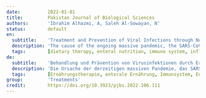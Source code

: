 ```yaml
---
date:          2022-01-01
title:         Pakistan Journal of Biological Sciences
authors:       'Ibrahim Alhazmi, A, Saleh Al-Sowayan, N'
status:        default
en:
  subtitle:    'Treatment and Prevention of Viral Infections through Nutrition and Strengthened Immunity: The COVID-19 Pandemic Case Scenario'
  description: 'The cause of the ongoing massive pandemic, the SARS-CoV-2 virus, originated in Wuhan, China and spread rapidly worldwide. The pandemic has helped identify the difficulties associated with devising best practices necessary to augment the immune system to prevent the contraction of viral infections, as well as enhance the process of recovery if an infection does occur. Medical scholars and researchers have been actively assessing dietary aspects that may improve the health of immune systems. It is already well-established that malnourishment can lead to increased oxidative stress and cause inflammation. Such conditions weaken the immune system and make people vulnerable to bacterial and infectious illnesses. In the current scenario, scientists have confirmed that some dietary components can enhance immunity in COVID-19 patients. Empirical evidence suggested that the condition of COVID-19 patients is largely attributable to increased metabolic rates that drain the body’s glucose supplies. This highlights the necessity of improving the quality of enteral nutrition provided to COVID-19 patients. Despite being dietarily sensitive, these individuals require regular monitoring and assessments to discern their nutritional deficiencies. In general, the diet should include foodstuffs with anti-inflammatory properties and micronutrients, including polyphenols, carotenoids, vitamin C, vitamin E, etc. Considering nutrition in the overall treatment provided will greatly fortify the immunity of COVID-19 patients and increase the probability of survival.'
  tags:        [dietary therapy, enteral nutrition, immune system, inflammation, oxidative stress]
de:
  subtitle:    'Behandlung und Prävention von Virusinfektionen durch Ernährung und Stärkung der Immunität: Das COVID-19 Pandemie-Fall-Szenario'
  description: 'Die Ursache der derzeitigen massiven Pandemie, das SARS-CoV-2-Virus, hat seinen Ursprung in Wuhan, China, und breitete sich rasch weltweit aus. Die Pandemie hat dazu beigetragen, die Schwierigkeiten zu erkennen, die mit der Entwicklung optimaler Verfahren zur Stärkung des Immunsystems verbunden sind, um die Ansteckung mit Virusinfektionen zu verhindern und den Genesungsprozess zu verbessern, falls es doch zu einer Infektion kommt. Mediziner und Forscher haben sich aktiv mit Ernährungsaspekten befasst, die die Gesundheit des Immunsystems verbessern können. Es ist bereits bekannt, dass Unterernährung zu erhöhtem oxidativem Stress führen und Entzündungen hervorrufen kann. Solche Bedingungen schwächen das Immunsystem und machen die Menschen anfällig für bakterielle und infektiöse Krankheiten. Im aktuellen Szenario haben Wissenschaftler bestätigt, dass einige Nahrungsbestandteile die Immunität von COVID-19-Patienten stärken können. Empirische Erkenntnisse deuten darauf hin, dass der Zustand von COVID-19-Patienten weitgehend auf eine erhöhte Stoffwechselrate zurückzuführen ist, die die Glukosevorräte des Körpers erschöpft. Dies unterstreicht die Notwendigkeit, die Qualität der enteralen Ernährung von COVID-19-Patienten zu verbessern. Obwohl diese Patienten diätetisch empfindlich sind, müssen sie regelmäßig überwacht und bewertet werden, um ihre Ernährungsdefizite zu erkennen. Im Allgemeinen sollte die Ernährung Lebensmittel mit entzündungshemmenden Eigenschaften und Mikronährstoffe wie Polyphenole, Carotinoide, Vitamin C, Vitamin E usw. enthalten. Die Berücksichtigung der Ernährung im Rahmen der Gesamtbehandlung wird die Immunität der COVID-19-Patienten erheblich stärken und die Überlebenswahrscheinlichkeit erhöhen.' 
  tags:        [Ernährungstherapie, enterale Ernährung, Immunsystem, Entzündung, oxidativer Stress]
group:         'Treatments'
credit:        https://doi.org/10.3923/pjbs.2022.106.111
---
```

